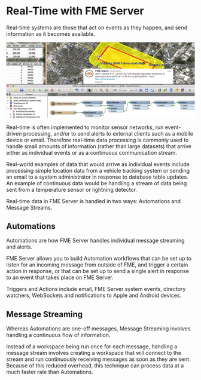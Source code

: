 # Real-Time with FME Server

Real-time systems are those that act on events as they happen, and send information as it becomes available.

![](./Images/Img4.000.RealTimeHeaderImage.png)

Real-time is often implemented to monitor sensor networks, run event-driven processing, and/or to send alerts to external clients such as a mobile device or email. Therefore real-time data processing is commonly used to handle small amounts of information (rather than large datasets) that arrive either as individual events or as a continuous communication stream.

Real-world examples of data that would arrive as individual events include processing simple location data from a vehicle tracking system or sending an email to a system administrator in response to database table updates. An example of continuous data would be handling a stream of data being sent from a temperature sensor or lightning detector.

Real-time data in FME Server is handled in two ways: Automations and Message Streams.

## Automations ##

Automations are how FME Server handles individual message streaming and alerts.

FME Server allows you to build Automation workflows that can be set up to listen for an incoming message from outside of FME, and trigger a certain action in response, or that can be set up to send a single alert in response to an event that takes place on FME Server.

Triggers and Actions include email, FME Server system events, directory watchers, WebSockets and notifications to Apple and Android devices.


## Message Streaming ##

Whereas Automations are one-off messages, Message Streaming involves handling a continuous flow of information.

Instead of a workspace being run once for each message, handling a message stream involves creating a workspace that will connect to the stream and run continuously receiving messages as soon as they are sent. Because of this reduced overhead, this technique can process data at a much faster rate than Automations.
